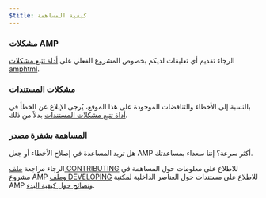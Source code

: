 ```yaml
---
$title: كيفية المساهمة
---
```


### مشكلات AMP

الرجاء تقديم أي تعليقات لديكم بخصوص المشروع الفعلي على [أداة تتبع مشكلات amphtml](https://github.com/ampproject/amphtml/issues).

### مشكلات المستندات

بالنسبة إلى الأخطاء والتناقضات الموجودة على هذا الموقع، يُرجى الإبلاغ عن الخطأ في [أداة تتبع مشكلات المستندات](https://github.com/ampproject/docs/issues) بدلاً من ذلك.

### المساهمة بشفرة مصدر

هل تريد المساعدة في إصلاح الأخطاء أو جعل AMP أكثر سرعة؟ إننا سعداء بمساعدتك.

الرجاء مراجعة [ملف CONTRIBUTING](https://github.com/ampproject/amphtml/blob/master/CONTRIBUTING.md) للاطلاع على معلومات حول المساهمة في مشروع AMP و[ملف DEVELOPING](https://github.com/ampproject/amphtml/blob/master/contributing/DEVELOPING.md) للاطلاع على مستندات حول العناصر الداخلية لمكتبة AMP و[نصائح حول كيفية البدء](https://github.com/ampproject/amphtml/blob/master/contributing/DEVELOPING.md#starter-issues).

